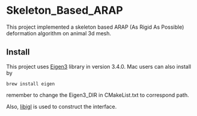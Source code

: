 # Skeleton_Based_ARAP

This project implemented a skeleton based ARAP (As Rigid As Possible) deformation algorithm on animal 3d mesh.

## Install
This project uses [Eigen3](https://gitlab.com/libeigen/eigen) library in version 3.4.0. Mac users can also install by 
```
brew install eigen
```
remember to change the Eigen3_DIR in CMakeList.txt to correspond path.

Also, [libigl](https://github.com/libigl/libigl) is used to construct the interface.
